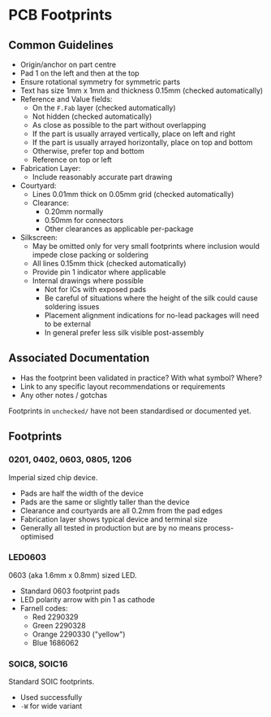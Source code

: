 # PCB Footprints

## Common Guidelines
* Origin/anchor on part centre
* Pad 1 on the left and then at the top
* Ensure rotational symmetry for symmetric parts
* Text has size 1mm x 1mm and thickness 0.15mm (checked automatically)
* Reference and Value fields:
    * On the `F.Fab` layer (checked automatically)
    * Not hidden (checked automatically)
    * As close as possible to the part without overlapping
    * If the part is usually arrayed vertically, place on left and right
    * If the part is usually arrayed horizontally, place on top and bottom
    * Otherwise, prefer top and bottom
    * Reference on top or left
* Fabrication Layer:
    * Include reasonably accurate part drawing
* Courtyard:
    * Lines 0.01mm thick on 0.05mm grid (checked automatically)
    * Clearance:
        * 0.20mm normally
        * 0.50mm for connectors
        * Other clearances as applicable per-package
* Silkscreen:
    * May be omitted only for very small footprints where inclusion would 
      impede close packing or soldering
    * All lines 0.15mm thick (checked automatically)
    * Provide pin 1 indicator where applicable
    * Internal drawings where possible
        * Not for ICs with exposed pads
        * Be careful of situations where the height of the silk could cause 
          soldering issues
        * Placement alignment indications for no-lead packages will need to be 
          external
        * In general prefer less silk visible post-assembly

## Associated Documentation
* Has the footprint been validated in practice? With what symbol? Where?
* Link to any specific layout recommendations or requirements
* Any other notes / gotchas

Footprints in `unchecked/` have not been standardised or documented yet.

## Footprints

### 0201, 0402, 0603, 0805, 1206

Imperial sized chip device.

 * Pads are half the width of the device
 * Pads are the same or slightly taller than the device
 * Clearance and courtyards are all 0.2mm from the pad edges
 * Fabrication layer shows typical device and terminal size
 * Generally all tested in production but are by no means process-optimised

### LED0603

0603 (aka 1.6mm x 0.8mm) sized LED.

 * Standard 0603 footprint pads
 * LED polarity arrow with pin 1 as cathode
 * Farnell codes:
    * Red 2290329
    * Green 2290328
    * Orange 2290330 ("yellow")
    * Blue 1686062

### SOIC8, SOIC16

Standard SOIC footprints.

 * Used successfully
 * `-W` for wide variant
